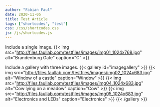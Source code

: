 ```yaml
---
author: "Fabian Faul"
date: 2020-11-05
title: Test Article
tags: ["shortcodes", "test"]
css: /css/shortcodes.css
js: /js/shortcodes.js
---
```


Include a single image.
{{< img src="http://files.faullab.com/testfiles/images/img01_1024x768.jpg" alt="Brandenburg Gate" caption="C" >}}

Include a gallery with three images.
{{< gallery id="imagegallery" >}}
  {{< img src="http://files.faullab.com/testfiles/images/img02_1024x683.jpg" alt="Window of a castle" caption="Window" >}}
  {{< img src="http://files.faullab.com/testfiles/images/img04_1024x683.jpg" alt="Cow lying on a meadow" caption="Cow" >}}
  {{< img src="http://files.faullab.com/testfiles/images/img05_1024x683.jpg" alt="Electronics and LEDs" caption="Electronics" >}}
{{< /gallery >}}